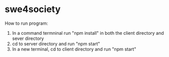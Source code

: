 # swe4society

How to run program:
1. In a command termninal run "npm install" in both the client directory and sever directory
2. cd to server directory and run "npm start"
3. In a new terminal, cd to client directory and run "npm start"
